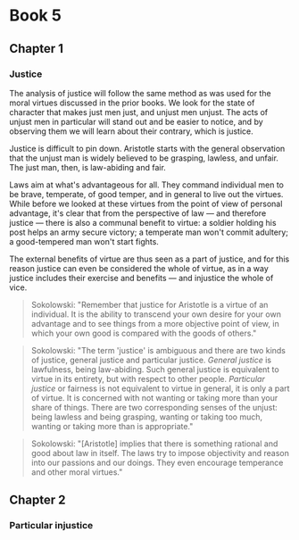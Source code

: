 # Book 5

## Chapter 1
### Justice

The analysis of justice will follow the same method as was used for the moral virtues discussed in the prior books. We look for the state of character that makes just men just, and unjust men unjust. The acts of unjust men in particular will stand out and be easier to notice, and by observing them we will learn about their contrary, which is justice.

Justice is difficult to pin down. Aristotle starts with the general observation that the unjust man is widely believed to be grasping, lawless, and unfair. The just man, then, is law-abiding and fair. 

Laws aim at what's advantageous for all. They command individual men to be brave, temperate, of good temper, and in general to live out the virtues. While before we looked at these virtues from the point of view of personal advantage, it's clear that from the perspective of law — and therefore justice — there is also a communal benefit to virtue: a soldier holding his post helps an army secure victory; a temperate man won't commit adultery; a good-tempered man won't start fights.

The external benefits of virtue are thus seen as a part of justice, and for this reason justice can even be considered the whole of virtue, as in a way justice includes their exercise and benefits — and injustice the whole of vice.

> Sokolowski: "Remember that justice for Aristotle is a virtue of an individual. It is the ability to transcend your own desire for your own advantage and to see things from a more objective point of view, in which your own good is compared with the goods of others."

> Sokolowski: "The term 'justice' is ambiguous and there are two kinds of justice, general justice and particular justice. *General justice* is lawfulness, being law-abiding. Such general justice is equivalent to virtue in its entirety, but with respect to other people. *Particular justice* or fairness is not equivalent to virtue in general, it is only a part of virtue. It is concerned with not wanting or taking more than your share of things. There are two corresponding senses of the unjust: being lawless and being grasping, wanting or taking too much, wanting or taking more than is appropriate."

> Sokolowski: "[Aristotle] implies that there is something rational and good about law in itself. The laws try to impose objectivity and reason into our passions and our doings. They even encourage temperance and other moral virtues."




## Chapter 2
### Particular injustice












